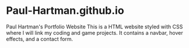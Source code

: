 # Paul-Hartman.github.io
Paul Hartman's Portfolio Website
This is a HTML website styled with CSS where I will link my coding and game projects. It contains a navbar, hover effects, and a contact form.
